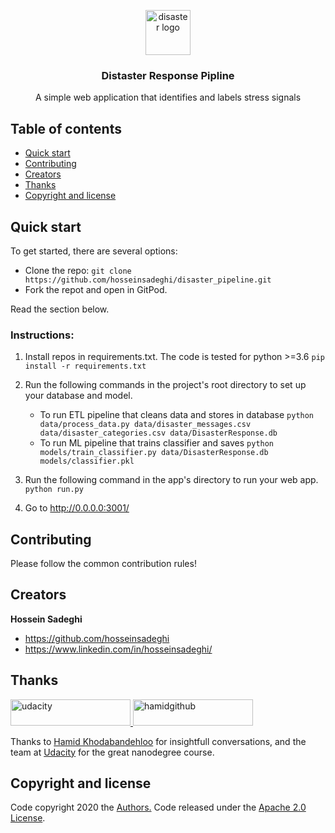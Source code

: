 <p align="center">
  <a href="https://www.google.com/search?q=what+is+distaster">
    <img src="https://encrypted-tbn0.gstatic.com/images?q=tbn%3AANd9GcQTiEKjqxHURhDjy54nPKrElc8gYROGkq5LyMSRDgPZ7_yiR0Q0&usqp=CAU" alt="disaster logo" width="72" height="72">
  </a>
</p>

<h3 align="center">Distaster Response Pipline</h3>

<p align="center">
  A simple web application that identifies and labels stress signals
</p>


## Table of contents

- [Quick start](#quick-start)
- [Contributing](#contributing)
- [Creators](#creators)
- [Thanks](#thanks)
- [Copyright and license](#copyright-and-license)


## Quick start
To get started, there are several options:
- Clone the repo: `git clone https://github.com/hosseinsadeghi/disaster_pipeline.git`
- Fork the repot and open in GitPod.

Read the section below.

### Instructions:
1. Install repos in requirements.txt. The code is tested for python >=3.6
`pip install -r requirements.txt`
2. Run the following commands in the project's root directory to set up your database and model.

    - To run ETL pipeline that cleans data and stores in database
        `python data/process_data.py data/disaster_messages.csv data/disaster_categories.csv data/DisasterResponse.db`
    - To run ML pipeline that trains classifier and saves
        `python models/train_classifier.py data/DisasterResponse.db models/classifier.pkl`

2. Run the following command in the app's directory to run your web app.
    `python run.py`

3. Go to http://0.0.0.0:3001/


## Contributing

Please follow the common contribution rules!


## Creators

**Hossein Sadeghi**

- <https://github.com/hosseinsadeghi>
- <https://www.linkedin.com/in/hosseinsadeghi/>


## Thanks

<a href="https://www.udacity.com/">
  <img src="https://d20vrrgs8k4bvw.cloudfront.net/images/open-graph/udacity.png" alt="udacity" width="192" height="42">
  <img src="https://avatars2.githubusercontent.com/u/35466381?s=460&u=fc6318e6bf181d8d14635476e2cce9d6315d9b63&v=4" alt="hamidgithub" width="192" height="42">
</a>

Thanks to [Hamid Khodabandehloo](https://github.com/hamidkhbl) for insightfull conversations, and the team at [Udacity](https://www.udacity.com/) for the great nanodegree course.


## Copyright and license

Code copyright 2020 the [Authors.](https://github.com/hosseinsadeghi/disaster_pipeline/graphs/contributors) Code released under the [Apache 2.0 License](https://github.com/hosseinsadeghi/disaster_pipeline/blob/master/LICENSE). 